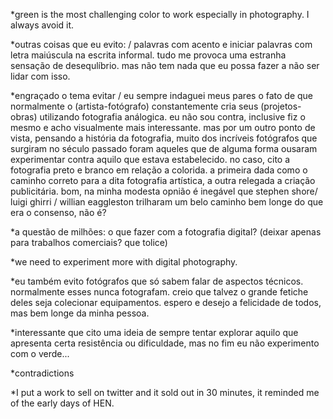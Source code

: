 
*green is the most challenging color to work especially in photography. I always avoid it.

*outras coisas que eu evito: / palavras com acento e iniciar palavras com letra maiúscula na escrita informal. tudo me provoca uma estranha sensação de desequlíbrio. mas não tem nada que eu possa fazer a não ser lidar com isso.

*engraçado o tema evitar / eu sempre indaguei meus pares o fato de que normalmente  o (artista-fotógrafo) constantemente cria seus (projetos-obras) utilizando fotografia análogica. eu não sou contra, inclusive fiz o mesmo e acho visualmente mais interessante. mas por um outro ponto de vista, pensando a história da fotografia, muito dos incríveis fotógrafos que surgiram no século passado foram aqueles que de alguma forma ousaram experimentar contra aquilo que estava estabelecido. no caso, cito a fotografia preto e branco em relação a colorida. a primeira dada como o caminho correto para a dita fotografia artística, a outra relegada a criação publicitária. bom, na minha modesta opnião é inegável que stephen shore/ luigi ghirri / willian eaggleston trilharam um belo caminho bem longe do que era o consenso, não é?

*a questão de milhões: o que fazer com a fotografia digital? (deixar apenas para trabalhos comerciais? que tolice)

*we need to experiment more with digital photography.

*eu também evito fotógrafos que só sabem falar de aspectos técnicos. normalmente esses nunca fotografam. creio que talvez o grande fetiche deles seja colecionar equipamentos. espero e desejo a felicidade de todos, mas bem longe da minha pessoa.

*interessante que cito uma ideia de sempre tentar explorar aquilo que apresenta certa resistência ou dificuldade, mas no fim eu não experimento com o verde... 

*contradictions

*I put a work to sell on twitter and it sold out in 30 minutes, it reminded me of the early days of HEN.
